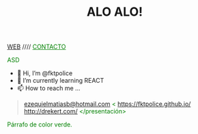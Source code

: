 <div>
<header><h1>ALO ALO!</h1></header>
 
 <nav> <a href="http://drekert.com">WEB</a> //// <a href="mailto:ezequielmatiasb@hotmail.com" style="color:green">CONTACTO</a>
<presentación>
 <p style="color:green">ASD</p>
 
 - 👋 Hi, I’m @fktpolice
- 🌱 I’m currently learning REACT
- 📫 How to reach me ...
 > ezequielmatiasb@hotmail.com
 < https://fktpolice.github.io/
 > http://drekert.com/
</presentación>


<html>
<head>
    <title>CSS incrustado en la cabecera</title>  
    <style> p { color: green; } </style>
</head> 
<body>
     <p>Párrafo de color verde.</p>
</body> 
</html> 

</div
